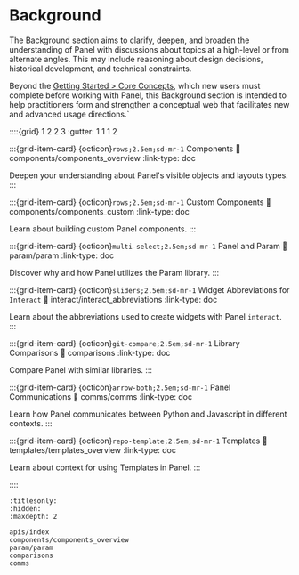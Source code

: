 # Background

The Background section aims to clarify, deepen, and broaden the understanding of Panel with discussions about topics at a high-level or from alternate angles. This may include reasoning about design decisions, historical development, and technical constraints.

Beyond the [Getting Started > Core Concepts](../getting_started/core_concepts.md), which new users must complete before working with Panel, this Background section is intended to help practitioners form and strengthen a conceptual web that facilitates new and advanced usage directions.`

::::{grid} 1 2 2 3
:gutter: 1 1 1 2

:::{grid-item-card} {octicon}`rows;2.5em;sd-mr-1` Components
:link: components/components_overview
:link-type: doc

Deepen your understanding about Panel's visible objects and layouts types.
:::

:::{grid-item-card} {octicon}`rows;2.5em;sd-mr-1` Custom Components
:link: components/components_custom
:link-type: doc

Learn about building custom Panel components.
:::

:::{grid-item-card} {octicon}`multi-select;2.5em;sd-mr-1` Panel and Param
:link: param/param
:link-type: doc

Discover why and how Panel utilizes the Param library.
:::

:::{grid-item-card} {octicon}`sliders;2.5em;sd-mr-1` Widget Abbreviations for `Interact`
:link: interact/interact_abbreviations
:link-type: doc

Learn about the abbreviations used to create widgets with Panel `interact`.
:::

:::{grid-item-card} {octicon}`git-compare;2.5em;sd-mr-1` Library Comparisons
:link: comparisons
:link-type: doc

Compare Panel with similar libraries.
:::

:::{grid-item-card} {octicon}`arrow-both;2.5em;sd-mr-1` Panel Communications
:link: comms/comms
:link-type: doc

Learn how Panel communicates between Python and Javascript in different contexts.
:::

:::{grid-item-card} {octicon}`repo-template;2.5em;sd-mr-1` Templates
:link: templates/templates_overview
:link-type: doc

Learn about context for using Templates in Panel.
:::


::::


```{toctree}
:titlesonly:
:hidden:
:maxdepth: 2

apis/index
components/components_overview
param/param
comparisons
comms
```
